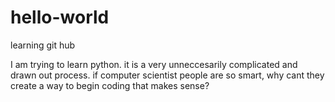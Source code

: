 # hello-world
learning git hub

I am trying to learn python. it is a very unneccesarily complicated and drawn out process. if computer scientist people are so smart, why cant they create a way to begin coding that makes sense?
